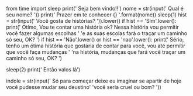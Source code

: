 from time import sleep
print(' Seja bem vindo!!')
nome = str(input(' Qual é seu nome? '))
print(' Prazer em te conhecer {} '.format(nome))
sleep(1)
hist = str(input(' Você gosta de histórias? ')).lower()
if hist == 'Sim'.lower():
    print(' Otímo, Vou te contar uma história ok? Nessa hístória vou permitir você fazer algumas escolhas '
          'e as suas escolas fará o traçar um caminho só seu, OK? ')
if hist == 'Não'.lower() or hist == 'nao'.lower():
    print(' Sério, tenho um ótima hístória que gostaria de contar para você, vou até permitir que você faça mudanças '
          'na história, mudanças que fará você traçar um caminho só seu, OK? ')

sleep(2)
print(' Então valos lá')

indole = str(input(' Só para começar deixe eu imaginar se apartir de hoje você pudesse mudar seu deustino'
                   'você seria cruel ou bom? '))
